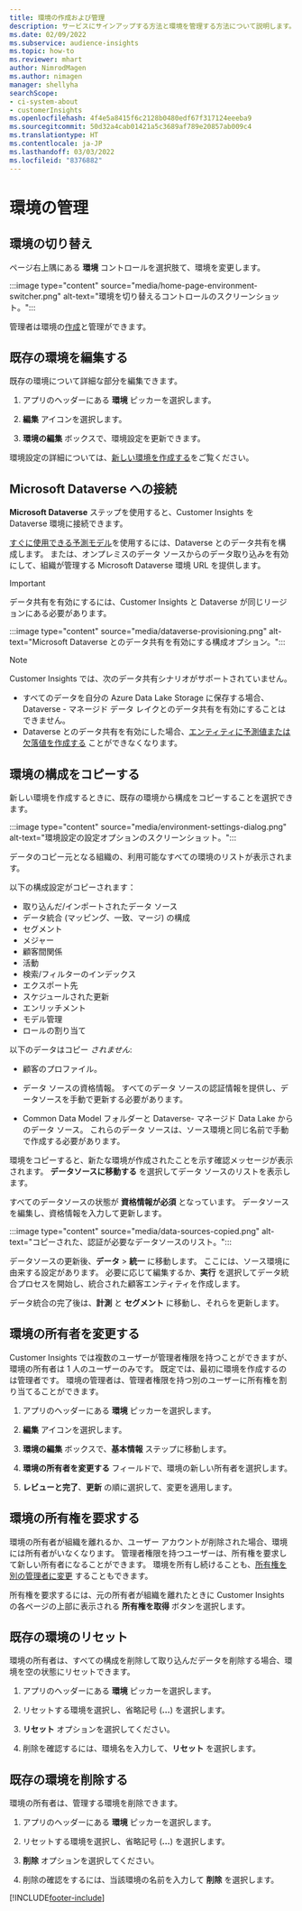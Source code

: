```yaml
---
title: 環境の作成および管理
description: サービスにサインアップする方法と環境を管理する方法について説明します。
ms.date: 02/09/2022
ms.subservice: audience-insights
ms.topic: how-to
ms.reviewer: mhart
author: NimrodMagen
ms.author: nimagen
manager: shellyha
searchScope:
- ci-system-about
- customerInsights
ms.openlocfilehash: 4f4e5a8415f6c2128b0480edf67f317124eeeba9
ms.sourcegitcommit: 50d32a4cab01421a5c3689af789e20857ab009c4
ms.translationtype: HT
ms.contentlocale: ja-JP
ms.lasthandoff: 03/03/2022
ms.locfileid: "8376882"
---
```

# <a name="manage-environments"></a>環境の管理

## <a name="switch-environments"></a>環境の切り替え

ページ右上隅にある **環境** コントロールを選択肢て、環境を変更します。

:::image type="content" source="media/home-page-environment-switcher.png" alt-text="環境を切り替えるコントロールのスクリーンショット。":::

管理者は環境の[作成](create-environment.md)と管理ができます。

## <a name="edit-an-existing-environment"></a>既存の環境を編集する

既存の環境について詳細な部分を編集できます。

1.  アプリのヘッダーにある **環境** ピッカーを選択します。

2.  **編集** アイコンを選択します。

3. **環境の編集** ボックスで、環境設定を更新できます。

環境設定の詳細については、[新しい環境を作成する](create-environment.md)をご覧ください。

## <a name="connect-to-microsoft-dataverse"></a>Microsoft Dataverse への接続
   
**Microsoft Dataverse** ステップを使用すると、Customer Insights を Dataverse 環境に接続できます。

[すぐに使用できる予測モデル](predictions-overview.md#out-of-box-models)を使用するには、Dataverse とのデータ共有を構成します。 または、オンプレミスのデータ ソースからのデータ取り込みを有効にして、組織が管理する Microsoft Dataverse 環境 URL を提供します。

> [!IMPORTANT]
> データ共有を有効にするには、Customer Insights と Dataverse が同じリージョンにある必要があります。

:::image type="content" source="media/dataverse-provisioning.png" alt-text="Microsoft Dataverse とのデータ共有を有効にする構成オプション。":::

> [!NOTE]
> Customer Insights では、次のデータ共有シナリオがサポートされていません。
> - すべてのデータを自分の Azure Data Lake Storage に保存する場合、Dataverse - マネージド データ レイクとのデータ共有を有効にすることはできません。
> - Dataverse とのデータ共有を有効にした場合、[エンティティに予測値または欠落値を作成する](predictions.md) ことができなくなります。

## <a name="copy-the-environment-configuration"></a>環境の構成をコピーする

新しい環境を作成するときに、既存の環境から構成をコピーすることを選択できます。 

:::image type="content" source="media/environment-settings-dialog.png" alt-text="環境設定の設定オプションのスクリーンショット。":::

データのコピー元となる組織の、利用可能なすべての環境のリストが表示されます。

以下の構成設定がコピーされます：

- 取り込んだ/インポートされたデータ ソース
- データ統合 (マッピング、一致、マージ) の構成
- セグメント
- メジャー
- 顧客間関係
- 活動 
- 検索/フィルターのインデックス
- エクスポート先
- スケジュールされた更新
- エンリッチメント
- モデル管理
- ロールの割り当て

以下のデータはコピー *されません*:

- 顧客のプロファイル。
- データ ソースの資格情報。 すべてのデータ ソースの認証情報を提供し、データソースを手動で更新する必要があります。

- Common Data Model フォルダーと Dataverse- マネージド Data Lake からのデータ ソース。 これらのデータ ソースは、ソース環境と同じ名前で手動で作成する必要があります。

環境をコピーすると、新たな環境が作成されたことを示す確認メッセージが表示されます。 **データソースに移動する** を選択してデータ ソースのリストを表示します。

すべてのデータソースの状態が **資格情報が必須** となっています。 データソースを編集し、資格情報を入力して更新します。

:::image type="content" source="media/data-sources-copied.png" alt-text="コピーされた、認証が必要なデータソースのリスト。":::

データソースの更新後、**データ** > **統一** に移動します。 ここには、ソース環境に由来する設定があります。 必要に応じて編集するか、**実行** を選択してデータ統合プロセスを開始し、統合された顧客エンティティを作成します。

データ統合の完了後は、**計測** と **セグメント** に移動し、それらを更新します。

## <a name="change-the-owner-of-an-environment"></a>環境の所有者を変更する

Customer Insights では複数のユーザーが管理者権限を持つことができますが、環境の所有者は 1 人のユーザーのみです。 既定では、最初に環境を作成するのは管理者です。 環境の管理者は、管理者権限を持つ別のユーザーに所有権を割り当てることができます。

1. アプリのヘッダーにある **環境** ピッカーを選択します。

1. **編集** アイコンを選択します。

1. **環境の編集** ボックスで、**基本情報** ステップに移動します。

1. **環境の所有者を変更する** フィールドで、環境の新しい所有者を選択します。  

1. **レビューと完了**、**更新** の順に選択して、変更を適用します。 

## <a name="claim-ownership-of-an-environment"></a>環境の所有権を要求する

環境の所有者が組織を離れるか、ユーザー アカウントが削除された場合、環境には所有者がいなくなります。 管理者権限を持つユーザーは、所有権を要求して新しい所有者になることができます。 環境を所有し続けることも、[所有権を別の管理者に変更](#change-the-owner-of-an-environment) することもできます。 

所有権を要求するには、元の所有者が組織を離れたときに Customer Insights の各ページの上部に表示される **所有権を取得** ボタンを選択します。

## <a name="reset-an-existing-environment"></a>既存の環境のリセット

環境の所有者は、すべての構成を削除して取り込んだデータを削除する場合、環境を空の状態にリセットできます。

1.  アプリのヘッダーにある **環境** ピッカーを選択します。 

2.  リセットする環境を選択し、省略記号 (**...**) を選択します。 

3. **リセット** オプションを選択してください。 

4.  削除を確認するには、環境名を入力して、**リセット** を選択します。

## <a name="delete-an-existing-environment"></a>既存の環境を削除する

環境の所有者は、管理する環境を削除できます。

1.  アプリのヘッダーにある **環境** ピッカーを選択します。

2.  リセットする環境を選択し、省略記号 (**...**) を選択します。 

3. **削除** オプションを選択してください。 

4.  削除の確認をするには、当該環境の名前を入力して **削除** を選択します。


[!INCLUDE[footer-include](../includes/footer-banner.md)]

